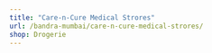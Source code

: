 ```yaml
---
title: "Care-n-Cure Medical Strores"
url: /bandra-mumbai/care-n-cure-medical-strores/
shop: Drogerie
---
```

